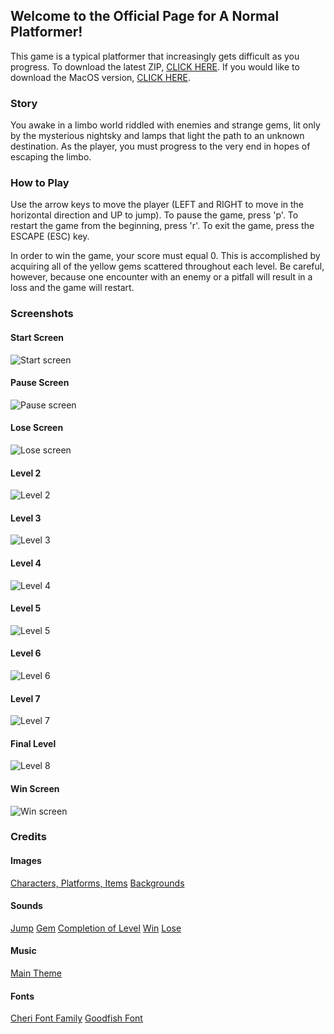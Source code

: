 ## Welcome to the Official Page for A Normal Platformer!

This game is a typical platformer that increasingly gets difficult as you progress. To download the latest ZIP, [CLICK HERE](https://github.com/ChrisRod622922/a-normal-platformer/archive/master.zip). If you would like to download the MacOS version, [CLICK HERE](https://github.com/ChrisRod622922/a-normal-platformer/releases/download/v1.0/a_normal_platformer).

### Story
You awake in a limbo world riddled with enemies and strange gems, lit only by the mysterious nightsky and lamps that light the path to an unknown destination. As the player, you must progress to the very end in hopes of escaping the limbo.

### How to Play
Use the arrow keys to move the player (LEFT and RIGHT to move in the horizontal direction and UP to jump). To pause the game, press 'p'. To restart the game from the beginning, press 'r'. To exit the game, press the ESCAPE (ESC) key.

In order to win the game, your score must equal 0. This is accomplished by acquiring all of the yellow gems scattered throughout each level. Be careful, however, because one encounter with an enemy or a pitfall will result in a loss and the game will restart.

### Screenshots

#### Start Screen
![Start screen](/assets/images/screenshots/s1.png)

#### Pause Screen
![Pause screen](/assets/images/screenshots/s2.png)

#### Lose Screen
![Lose screen](/assets/images/screenshots/s3.png)

#### Level 2
![Level 2](/assets/images/screenshots/s4.png)

#### Level 3
![Level 3](/assets/images/screenshots/s5.png)

#### Level 4
![Level 4](/assets/images/screenshots/s6.png)

#### Level 5
![Level 5](/assets/images/screenshots/s7.png)

#### Level 6
![Level 6](/assets/images/screenshots/s8.png)

#### Level 7
![Level 7](/assets/images/screenshots/s9.png)

#### Final Level
![Level 8](/assets/images/screenshots/s10.png)

#### Win Screen
![Win screen](/assets/images/screenshots/s11.png)

### Credits

#### Images
[Characters, Platforms, Items](https://kenney.nl/assets/simplified-platformer-pack)
[Backgrounds](https://www.deviantart.com/shippd/art/Blue-sky-s-at-night-119039391)

#### Sounds
[Jump](https://freesound.org/people/Leszek_Szary/sounds/146726/)
[Gem](https://freesound.org/people/DrMinky/sounds/166184/)
[Completion of Level](https://freesound.org/people/Leszek_Szary/sounds/171670/)
[Win](https://freesound.org/people/Kastenfrosch/sounds/162458/)
[Lose](https://freesound.org/people/ProjectsU012/sounds/333785/)

#### Music
[Main Theme](https://freesound.org/people/bolkmar/sounds/412345/)

#### Fonts
[Cheri Font Family](https://www.1001fonts.com/cheri-font.html)
[Goodfish Font](https://www.1001fonts.com/goodfish-font.html)
